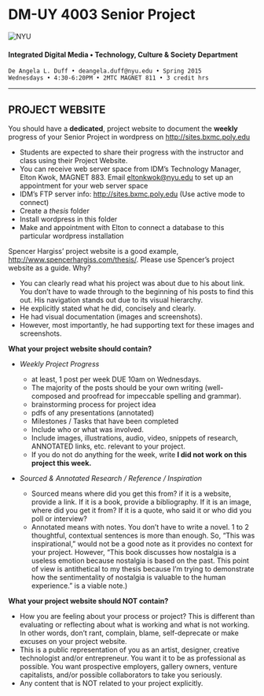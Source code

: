 # DM-UY 4003 Senior Project

![NYU](http://ws2.polishedsolid.com/de/nyu_soe_logo.png)
#### Integrated Digital Media • Technology, Culture & Society Department 

    De Angela L. Duff • deangela.duff@nyu.edu • Spring 2015 
    Wednesdays • 4:30-6:20PM • 2MTC MAGNET 811 • 3 credit hrs

---

## PROJECT WEBSITE

You should have a **dedicated**, project website to document the **weekly** progress of your Senior Project in wordpress on http://sites.bxmc.poly.edu
* Students are expected to share their progress with the instructor and class using
their Project Website.
* You can receive web server space from IDM’s Technology Manager, Elton Kwok, MAGNET 883. Email eltonkwok@nyu.edu to set up an appointment for your web server space
* IDM’s FTP server info: http://sites.bxmc.poly.edu (Use active mode to connect)
* Create a *thesis* folder
* Install wordpress in this folder
* Make and appointment with Elton to connect a database to this particular wordpress installation

Spencer Hargiss’ project website is a good example, http://www.spencerhargiss.com/thesis/. Please use Spencer’s project website as a guide. Why?  
* You can clearly read what his project was about due to his about link. You don’t have to wade through to the beginning of his posts to find this out. His navigation stands out due to its visual hierarchy.
* He explicitly stated what he did, concisely and clearly.
* He had visual documentation (images and screenshots). 
* However, most importantly, he had supporting text for these images and screenshots.

**What your project website should contain?**
* *Weekly Project Progress*
  * at least, 1 post per week DUE 10am on Wednesdays. 
  * The majority of the posts should be your own writing (well-composed and proofread for impeccable spelling and grammar).
  * brainstorming process for project idea
  * pdfs of any presentations (annotated)
  * Milestones / Tasks that have been completed
  * Include who or what was involved.
  * Include images, illustrations, audio, video, snippets of research, ANNOTATED links, etc. relevant to your project. 
  * If you do not do anything for the week, write **I did not work on this project this week.**

* *Sourced & Annotated Research / Reference / Inspiration* 
  * Sourced means where did you get this from? if it is a website, provide a link. If it is a book, provide a bibliography. If it is an image, where did you get it from? If it is a quote, who said it or who did you poll or interview?
  * Annotated means with notes. You don’t have to write a novel. 1 to 2 thoughtful, contextual sentences is more than enough. So, “This was inspirational,” would not be a good note as it provides no context for your project. However, “This book discusses how nostalgia is a useless emotion because nostalgia is based on the past. This point of view is antithetical to my thesis because I’m trying to demonstrate how the sentimentality of nostalgia is valuable to the human experience.” is a viable note.)


**What your project website should NOT contain?**
* How you are feeling about your process or project? This is different than evaluating or reflecting about what is working and what is not working. In other words, don’t rant, complain, blame, self-deprecate or make excuses on your project website. 
* This is a public representation of you as an artist, designer, creative technologist and/or entrepreneur. You want it to be as professional as possible. You want prospective employers, gallery owners, venture capitalists, and/or possible collaborators to take you seriously.
* Any content that is NOT related to your project explicitly.




